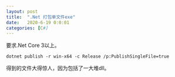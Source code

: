 ```yaml
---
layout: post
title:  ".Net 打包单文件exe"
date:   2020-6-19 0:0:01
categories: [C#]
---
```


要求.Net Core 3以上。
```
dotnet publish -r win-x64 -c Release /p:PublishSingleFile=true
```
得到的文件大得惊人，因为包括了一大堆dll。